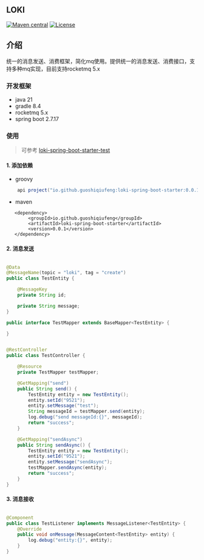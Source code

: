 ## LOKI

[![Maven central](https://img.shields.io/maven-central/v/io.github.guoshiqiufeng/loki.svg?style=flat-square)](https://search.maven.org/search?q=g:io.github.guoshiqiufeng%20AND%20a:loki)
[![License](https://img.shields.io/:license-apache-brightgreen.svg?style=flat-square)](http://www.apache.org/licenses/LICENSE-2.0.html)

## 介绍

统一的消息发送、消费框架，简化mq使用。提供统一的消息发送、消费接口，支持多种mq实现，目前支持rocketmq 5.x

### 开发框架

- java 21
- gradle 8.4
- rocketmq 5.x
- spring boot 2.7.17

### 使用

> 可参考 [loki-spring-boot-starter-test](spring-boot-starter%2Floki-spring-boot-starter-test)

#### 1. 添加依赖

- groovy

```groovy
    api project("io.github.guoshiqiufeng:loki-spring-boot-starter:0.0.1")
```

- maven

```maven
   <dependency>
        <groupId>io.github.guoshiqiufeng</groupId>
        <artifactId>loki-spring-boot-starter</artifactId>
        <version>0.0.1</version>
   </dependency>
```

#### 2. 消息发送

```java

@Data
@MessageName(topic = "loki", tag = "create")
public class TestEntity {

    @MessageKey
    private String id;

    private String message;
}

```

```java
public interface TestMapper extends BaseMapper<TestEntity> {

}
```

```java

@RestController
public class TestController {

    @Resource
    private TestMapper testMapper;

    @GetMapping("send")
    public String send() {
        TestEntity entity = new TestEntity();
        entity.setId("9521");
        entity.setMessage("test");
        String messageId = testMapper.send(entity);
        log.debug("send messageId:{}", messageId);
        return "success";
    }

    @GetMapping("sendAsync")
    public String sendAsync() {
        TestEntity entity = new TestEntity();
        entity.setId("9521");
        entity.setMessage("sendAsync");
        testMapper.sendAsync(entity);
        return "success";
    }
}
```

#### 3. 消息接收

```java

@Component
public class TestListener implements MessageListener<TestEntity> {
    @Override
    public void onMessage(MessageContent<TestEntity> entity) {
        log.debug("entity:{}", entity);
    }
}

```
